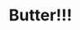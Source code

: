 --- 
title: "Butter!!!"
publishdate: "2019-8-22T16:48:46+02:00"
src: "https://365manga.net/manga/butter"
image: "https://data.365manga.net/images/thumbnails/6445-butter.jpg"
description: "Each of the high school students in the small dance club is there for a different reason. Natsu joined due to her love of hip-hop dance, and Haba Takahiro's presence is all thanks to some relentless bullies. Whatever brought them all to the club, they're now learning about the different styles of social dance from the skillful vice president Kazumi and the hesitant president Hajime. As they learn the joys…"
---